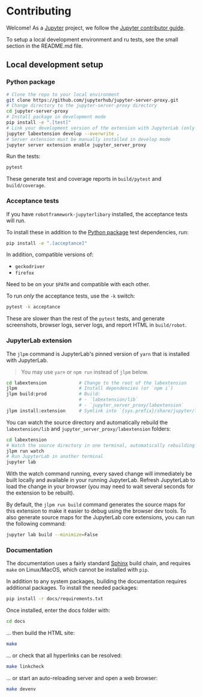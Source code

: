 # Contributing

Welcome! As a [Jupyter](https://jupyter.org) project, we follow the [Jupyter contributor guide](https://jupyter.readthedocs.io/en/latest/contributor/content-contributor.html).

To setup a local development environment and ru tests, see the small section in
the README.md file.

## Local development setup

### Python package

```bash
# Clone the repo to your local environment
git clone https://github.com/jupyterhub/jupyter-server-proxy.git
# Change directory to the jupyter-server-proxy directory
cd jupyter-server-proxy
# Install package in development mode
pip install -e ".[test]"
# Link your development version of the extension with JupyterLab (only for JupyterLab 3)
jupyter labextension develop --overwrite .
# Server extension must be manually installed in develop mode
jupyter server extension enable jupyter_server_proxy
```

Run the tests:

```bash
pytest
```

These generate test and coverage reports in `build/pytest` and `build/coverage`.

### Acceptance tests

If you have `robotframework-jupyterlibary` installed, the acceptance tests will run.

To install these in addition to the [Python package](#python-package) test
dependencies, run:

```bash
pip install -e ".[acceptance]"
```

In addition, compatible versions of:

- `geckodriver`
- `firefox`

Need to be on your `$PATH` and compatible with each other.

To run _only_ the acceptance tests, use the `-k` switch:

```bash
pytest -k acceptance
```

These are slower than the rest of the `pytest` tests, and generate screenshots,
browser logs, server logs, and report HTML in `build/robot`.

### JupyterLab extension

The `jlpm` command is JupyterLab's pinned version of `yarn` that is
installed with JupyterLab.

> You may use `yarn` or `npm run` instead of `jlpm` below.

```bash
cd labextension            # Change to the root of the labextension
jlpm                       # Install dependencies (or `npm i`)
jlpm build:prod            # Build:
                           # - `labextension/lib`
                           # - `jupyter_server_proxy/labextension`
jlpm install:extension     # Symlink into `{sys.prefix}/share/jupyter/labextensions`
```

You can watch the source directory and automatically rebuild the `labextension/lib`
and `jupyter_server_proxy/labextension` folders:

```bash
cd labextension
# Watch the source directory in one terminal, automatically rebuilding when needed
jlpm run watch
# Run JupyterLab in another terminal
jupyter lab
```

With the watch command running, every saved change will immediately be built locally
and available in your running JupyterLab. Refresh JupyterLab to load the change in
your browser (you may need to wait several seconds for the extension to be rebuilt).

By default, the `jlpm run build` command generates the source maps for this
extension to make it easier to debug using the browser dev tools. To also generate
source maps for the JupyterLab core extensions, you can run the following command:

```bash
jupyter lab build --minimize=False
```

### Documentation

The documentation uses a fairly standard [Sphinx](https://www.sphinx-doc.org)
build chain, and requires `make` on Linux/MacOS, which cannot be installed with
`pip`.

In addition to any system packages, building the documentation requires
additional packages. To install the needed packages:

```bash
pip install -r docs/requirements.txt
```

Once installed, enter the docs folder with:

```bash
cd docs
```

... then build the HTML site:

```bash
make
```

... or check that all hyperlinks can be resolved:

```bash
make linkcheck
```

... or start an auto-reloading server and open a web browser:

```bash
make devenv
```
